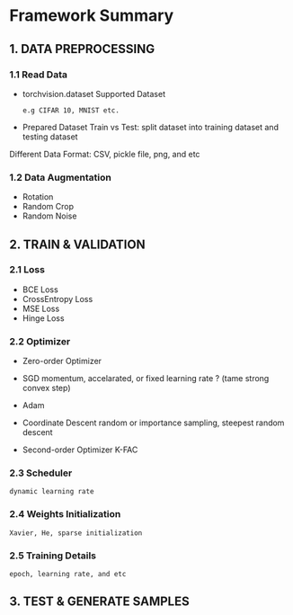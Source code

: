 # Framework Summary #
## 1. DATA PREPROCESSING ##
### 1.1 Read Data ###
- torchvision.dataset Supported Dataset

      e.g CIFAR 10, MNIST etc.
      
- Prepared Dataset
Train vs Test: split dataset into training dataset and testing dataset

Different Data Format: CSV, pickle file, png, and etc
        
### 1.2 Data Augmentation
- Rotation
- Random Crop
- Random Noise
    
## 2. TRAIN & VALIDATION ##
### 2.1 Loss
- BCE Loss
- CrossEntropy Loss
- MSE Loss
- Hinge Loss
 ### 2.2 Optimizer
- Zero-order Optimizer
- SGD
      momentum, accelarated, or fixed learning rate ? (tame strong convex step)
      
- Adam
- Coordinate Descent
      random or importance sampling, steepest random descent
- Second-order Optimizer
      K-FAC   
### 2.3 Scheduler
    dynamic learning rate
### 2.4 Weights Initialization
    Xavier, He, sparse initialization
  ### 2.5 Training Details
    epoch, learning rate, and etc

## 3. TEST & GENERATE SAMPLES ##

